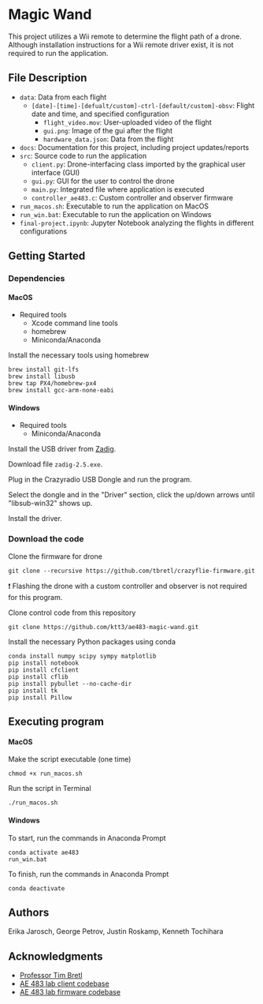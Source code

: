 # Magic Wand

This project utilizes a Wii remote to determine the flight path of a drone. Although installation instructions for a Wii remote driver exist, it is not required to run the application.

## File Description

- `data`: Data from each flight
   - `[date]-[time]-[defualt/custom]-ctrl-[default/custom]-obsv`: Flight date and time, and specified configuration
      -  `flight_video.mov`: User-uploaded video of the flight
      -  `gui.png`: Image of the gui after the flight 
      -  `hardware_data.json`: Data from the flight
-  `docs`: Documentation for this project, including project updates/reports
-  `src`: Source code to run the application
   -  `client.py`: Drone-interfacing class imported by the graphical user interface (GUI)
   -  `gui.py`: GUI for the user to control the drone
   -  `main.py`: Integrated file where application is executed
   -  `controller_ae483.c`: Custom controller and observer firmware
- `run_macos.sh`: Executable to run the application on MacOS
- `run_win.bat`: Executable to run the application on Windows
- `final-project.ipynb`: Jupyter Notebook analyzing the flights in different configurations

## Getting Started

### Dependencies

#### MacOS

* Required tools
    * Xcode command line tools
    * homebrew
    * Miniconda/Anaconda

Install the necessary tools using homebrew
```
brew install git-lfs
brew install libusb
brew tap PX4/homebrew-px4
brew install gcc-arm-none-eabi
```

#### Windows

* Required tools
    * Miniconda/Anaconda

Install the USB driver from [Zadig](https://zadig.akeo.ie/).

Download file `zadig-2.5.exe`.

Plug in the Crazyradio USB Dongle and run the program.

Select the dongle and in the "Driver" section, click the up/down arrows until "libsub-win32" shows up.

Install the driver.

### Download the code

Clone the firmware for drone
```
git clone --recursive https://github.com/tbretl/crazyflie-firmware.git
```
:exclamation: Flashing the drone with a custom controller and observer is not required for this program.


Clone control code from this repository
```
git clone https://github.com/ktt3/ae483-magic-wand.git
```

Install the necessary Python packages using conda
```
conda install numpy scipy sympy matplotlib
pip install notebook
pip install cfclient
pip install cflib
pip install pybullet --no-cache-dir
pip install tk
pip install Pillow
```

## Executing program

#### MacOS

Make the script executable (one time)
```
chmod +x run_macos.sh
```

Run the script in Terminal
```
./run_macos.sh
```

#### Windows

To start, run the commands in Anaconda Prompt
```
conda activate ae483
run_win.bat
```

To finish, run the commands in Anaconda Prompt
```
conda deactivate
```

## Authors

Erika Jarosch, George Petrov, Justin Roskamp, Kenneth Tochihara

## Acknowledgments

* [Professor Tim Bretl](https://aerospace.illinois.edu/directory/profile/tbretl)
* [AE 483 lab client codebase](https://github.com/tbretl/crazyflie-client)
* [AE 483 lab firmware codebase](https://github.com/tbretl/crazyflie-firmware.git)

